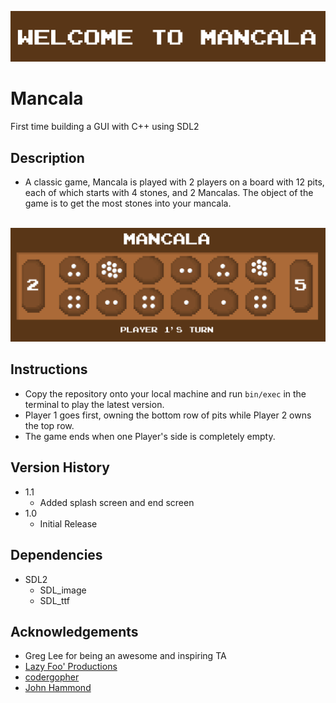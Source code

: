 <img src="res/sample_title.png" alt="Text displaying 'Welcome to Mancala'"><br>
# Mancala
First time building a GUI with C++ using SDL2

## Description
* A classic game, Mancala is played with 2 players on a board with 12 pits, each of which starts with 4 stones, and 2 Mancalas. The object of the game is to get the most stones into your mancala. 

<br><img src="res/sample_game_2.png" alt="Sample game of Mancala"><br>

## Instructions
* Copy the repository onto your local machine and run `bin/exec` in the terminal to play the latest version.
* Player 1 goes first, owning the bottom row of pits while Player 2 owns the top row.
* The game ends when one Player's side is completely empty.

## Version History
* 1.1
    * Added splash screen and end screen
* 1.0
    * Initial Release

## Dependencies
* SDL2
    * SDL_image
    * SDL_ttf

## Acknowledgements
* Greg Lee for being an awesome and inspiring TA
* [Lazy Foo' Productions](http://www.lazyfoo.net/tutorials/SDL/index.php)
* [codergopher](https://www.youtube.com/playlist?list=PL2RPjWnJduNmXHRYwdtublIPdlqocBoLS)
* [John Hammond](https://www.youtube.com/playlist?list=PL1H1sBF1VAKXMz8kETLHRo1LwnvB08Q2J)

